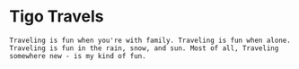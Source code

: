 # Tigo Travels

`Traveling is fun when you're with family. Traveling is fun when alone. Traveling is fun in the rain, snow, and sun. Most of all, Traveling somewhere new - is my kind of fun.`
